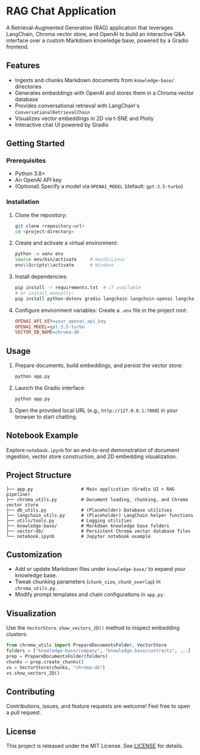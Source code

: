  # RAG Chat Application
 
 A Retrieval-Augmented Generation (RAG) application that leverages LangChain, Chroma vector store, and OpenAI to build an interactive Q&A interface over a custom Markdown knowledge base, powered by a Gradio frontend.

 ## Features
 - Ingests and chunks Markdown documents from `knowledge-base/` directories
 - Generates embeddings with OpenAI and stores them in a Chroma vector database
 - Provides conversational retrieval with LangChain's `ConversationalRetrievalChain`
 - Visualizes vector embeddings in 2D via t-SNE and Plotly
 - Interactive chat UI powered by Gradio

 ## Getting Started

 ### Prerequisites
 - Python 3.8+
 - An OpenAI API key
 - (Optional) Specify a model via `OPENAI_MODEL` (default: `gpt-3.5-turbo`)

 ### Installation
 1. Clone the repository:
    ```bash
    git clone <repository-url>
    cd <project-directory>
    ```
 2. Create and activate a virtual environment:
    ```bash
    python -m venv env
    source env/bin/activate     # macOS/Linux
    env\\Scripts\\activate      # Windows
    ```
 3. Install dependencies:
    ```bash
    pip install -r requirements.txt  # if available
    # or install manually:
    pip install python-dotenv gradio langchain langchain-openai langchain-chroma chromadb plotly scikit-learn
    ```
 4. Configure environment variables:
    Create a `.env` file in the project root:
    ```ini
    OPENAI_API_KEY=your_openai_api_key
    OPENAI_MODEL=gpt-3.5-turbo
    VECTOR_DB_NAME=chroma-db
    ```

 ## Usage
 1. Prepare documents, build embeddings, and persist the vector store:
    ```bash
    python app.py
    ```
 2. Launch the Gradio interface:
    ```bash
    python app.py
    ```
 3. Open the provided local URL (e.g., `http://127.0.0.1:7860`) in your browser to start chatting.

 ## Notebook Example
 Explore `notebook.ipynb` for an end-to-end demonstration of document ingestion, vector store construction, and 2D embedding visualization.

 ## Project Structure
 ```
 ├── app.py                  # Main application (Gradio UI + RAG pipeline)
 ├── chroma_utils.py         # Document loading, chunking, and Chroma vector store
 ├── db_utils.py             # (Placeholder) Database utilities
 ├── langchain_utils.py      # (Placeholder) LangChain helper functions
 ├── utils/tools.py          # Logging utilities
 ├── knowledge-base/         # Markdown knowledge base folders
 ├── vector-db/              # Persistent Chroma vector database files
 └── notebook.ipynb          # Jupyter notebook example
 ```

 ## Customization
 - Add or update Markdown files under `knowledge-base/` to expand your knowledge base.
 - Tweak chunking parameters (`chunk_size`, `chunk_overlap`) in `chroma_utils.py`.
 - Modify prompt templates and chain configurations in `app.py`.

 ## Visualization
 Use the `VectorStore.show_vectors_2D()` method to inspect embedding clusters:
 ```python
 from chroma_utils import PrepareDocumentsFolder, VectorStore
 folders = ["knowledge-base/company", "knowledge-base/contracts", ...]
 prep = PrepareDocumentsFolder(folders)
 chunks = prep.create_chunks()
 vs = VectorStore(chunks, "chroma-db")
 vs.show_vectors_2D()
 ```

 ## Contributing
 Contributions, issues, and feature requests are welcome! Feel free to open a pull request.

 ## License
 This project is released under the MIT License. See [LICENSE](LICENSE) for details.